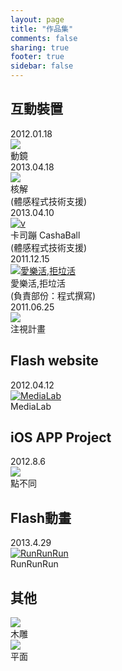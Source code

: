 ```yaml
---
layout: page
title: "作品集"
comments: false
sharing: true
footer: true
sidebar: false
---
```


<section class="slide-container">
  <h1>互動裝置</h1>

<div class="slide-deck">
  <div class="date">2012.01.18</div>
  <a class="fancybox-media" title="動鏡-以kinect感測的互動裝置，並使用非接觸式控制來操作系統" href="http://www.youtube.com/watch?v=6pMmIG09zqI" rel="media_interactive"><img src="http://pcdn1.rimg.tw/photos/4337162_qvt4w78_l.jpg"  border="0" /></a>
  <div class="title">動鏡</div>
</div>

<div class="slide-deck">
  <div class="date">2013.04.18</div>
  <a class="fancybox-media" title="核解" href="http://www.youtube.com/watch?v=pACrwwLjPxA" rel="media_interactive"><img src="http://pcdn1.rimg.tw/photos/4337228_7xeovtu_l.png" border="0" /></a>
  <div class="title">核解</br>(體感程式技術支援)</div>
</div>

<div class="slide-deck">
  <div class="date">2013.04.10</div>
  <a class="fancybox-media"  title="卡司蹦 CashaBall" href="http://www.youtube.com/watch?v=7VjGwlgNkys" rel="media_interactive"><img src="http://pcdn1.rimg.tw/photos/4337238_kb43754_l.png" alt="v" border="0" /></a>
  <div class="title">卡司蹦 CashaBall</br>(體感程式技術支援)</div>
</div>

<div class="slide-deck">
  <div class="date">2011.12.15</div>
  <a class="fancybox-media" title="愛樂活,拒垃活" href="http://youtu.be/jdDJjz7XQJ0" rel="media_interactive" ><img src="http://pcdn1.rimg.tw/photos/4337240_1k08boe_l.png" alt="愛樂活,拒垃活" border="0" /></a>
  <div class="title">愛樂活,拒垃活</br>(負責部份：程式撰寫)</div>
</div>

<div class="slide-deck">
  <div class="date">2011.06.25</div>
  <a class="fancybox-media" title="注視計畫" href="http://www.youtube.com/watch?v=3wvoNqBj33M#t=20" rel="media_interactive" ><img src="http://pcdn1.rimg.tw/photos/4352784_y1nk0fs_l.jpg"  /></a>
  <div class="title">注視計畫</div>
</div>

 <h1>Flash website</h1>
<div class="slide-deck">
  <div class="date">2012.04.12</div>
  <a href="https://dl.dropboxusercontent.com/u/68443214/mediaLab/media/index.html" target="_blank"><img src="http://pcdn1.rimg.tw/photos/4337158_dk0tzov_l.jpg" alt="MediaLab" border="0" /></a>
  <div class="title">MediaLab</div>
</div>
 
 <h1>iOS APP Project</h1>
<div class="slide-deck">
  <div class="date">2012.8.6</div>
  <a class="fancybox-youtube" title="點不同-使用cocos2d開發的iOS專案，為雙人遊戲，比賽誰先點到畫面上形狀與其他不同的物件!" href="http://www.youtube.com/watch?v=C2dJp212iIY"><img src="http://pcdn1.rimg.tw/photos/4337164_bwjamb2_l.jpg"  border="0" /></a>
  <div class="title">點不同</div>
</div>

 <h1>Flash動畫</h1>

<div class="slide-deck">
  <div class="date">2013.4.29</div>
  <a class="fancybox-youtube" title="RunRunRun-國防部第47屆文藝金像獎-多媒體短片-銅獎" href="http://www.youtube.com/watch?v=6zVlpd3aRpk"><img src="http://pcdn1.rimg.tw/photos/4337160_k3pyfu2_l.jpg" alt="RunRunRun" border="0" /></a>
  <div class="title">RunRunRun</div>
</div>

<h1>其他</h1>

<div class="slide-deck">
  <a id="fancybox-manual-c" href="javascript:;"><img src="http://pcdn1.rimg.tw/photos/4345020_8ensygm_l.jpg" /></a>
  <div class="title">木雕</div>
</div>

<div class="slide-deck">
  <a id="fancybox-manual-a" href="javascript:;"><img src="http://pcdn1.rimg.tw/photos/4346688_cmwysbm_l.jpg" /></a>
  <div class="title">平面</div>
</div>

<h1></h1>
</section>

